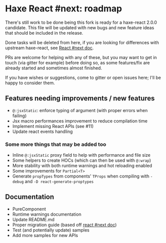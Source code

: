 # Haxe React #next: roadmap

There's still work to be done being this fork is ready for a haxe-react 2.0.0
candidate. This file will be updated with new bugs and new feature ideas that
should be included in the release.

Done tasks will be deleted from here, if you are looking for differences with
upstream haxe-react, see [React #next doc](./react-next.md).

PRs are welcome for helping with any of these, but you may want to get in touch
(via gitter for example) before doing so, as some features/fix are already
started and sometimes almost finished.

If you have wishes or suggestions, come to gitter or open issues here; I'll be
happy to consider them.

## Features needing improvements / new features

* `@:jsxStatic`: enforce typing of argument (with proper errors when failing)
* Jsx macro performances improvement to reduce compilation time
* Implement missing React APIs (see #11)
* Update react events handling

### Some more things that **may** be added too

* Inline `@:jsxStatic` proxy field to help with performance and file size
* Some helpers to create HOCs (which can then be used with `@:wrap`)
* More stability with both runtime warnings and hot reloading enabled
* Some improvements for `Partial<T>`
* Generate `propTypes` from components' `TProps` when compiling with `-debug`
 and `-D react-generate-proptypes`

## Documentation

* PureComponent
* Runtime warnings documentation
* Update README.md
* Proper migration guide (based off [react #next doc](./react-next.md))
* Test (and potentially update) samples
* Add more samples for new APIs
